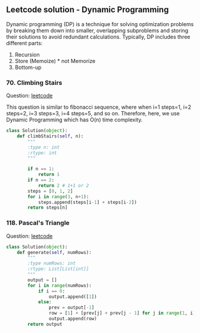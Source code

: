 ## Leetcode solution - Dynamic Programming
Dynamic programming (DP) is a technique for solving optimization problems by breaking them down into smaller, overlapping subproblems and storing their solutions to avoid redundant calculations.
Typically, DP includes three different parts:
1. Recursion
2. Store (Memoize) * not Memorize
3. Bottom-up

### 70. Climbing Stairs
Question: [leetcode](https://leetcode.com/problems/climbing-stairs/description/)

This question is similar to fibonacci sequence, where when i=1 steps=1, i=2 steps=2, i=3 steps=3, i=4 steps=5, and so on.
Therefore, here, we use Dynamic Programming which has O(n) time complexity.

```python
class Solution(object):
    def climbStairs(self, n):
        """
        :type n: int
        :rtype: int
        """

        if n == 1:
            return 1
        if n == 2:
            return 2 # 1+1 or 2
        steps = [0, 1, 2]
        for i in range(3, n+1):
            steps.append(steps[i-1] + steps[i-2])
        return steps[n]
```

### 118. Pascal's Triangle
Question: [leetcode](https://leetcode.com/problems/pascals-triangle/description/)

```python
class Solution(object):
    def generate(self, numRows):
        """
        :type numRows: int
        :rtype: List[List[int]]
        """
        output = []
        for i in range(numRows):
            if i == 0:
                output.append([1])
            else:
                prev = output[-1]
                row = [1] + [prev[j] + prev[j - 1] for j in range(1, i)] + [1]
                output.append(row)
        return output
```